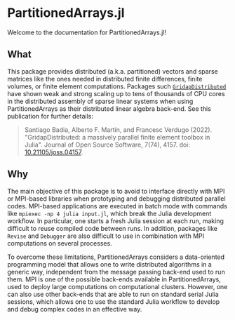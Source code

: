 # PartitionedArrays.jl

Welcome to the documentation for PartitionedArrays.jl!

## What

This package provides distributed (a.k.a. partitioned) vectors and sparse matrices like the ones needed in
distributed finite differences, finite volumes, or finite element computations. Packages such [`GridapDistributed`](https://github.com/gridap/GridapDistributed.jl) have shown weak and strong scaling up to tens of thousands of CPU cores in
the distributed assembly of sparse linear systems when using PartitionedArrays as their distributed linear algebra back-end. See this publication for further details:

> Santiago Badia, Alberto F. Martín, and Francesc Verdugo (2022). "GridapDistributed: a massively parallel finite element toolbox in Julia". Journal of Open Source Software, 7(74), 4157.  doi: [10.21105/joss.04157](https://doi.org/10.21105/joss.04157).

## Why

The main objective of this package is to avoid to interface directly with MPI or MPI-based libraries when prototyping
and debugging distributed parallel codes. MPI-based applications are executed in batch mode with commands like `mpiexec -np 4 julia input.jl`, which break the Julia development workflow. In particular, one starts a fresh Julia session at each run, making difficult to reuse compiled code between runs. In addition, packages like `Revise` and `Debugger` are also difficult to use in combination with MPI computations on several processes.

To overcome these limitations, PartitionedArrays considers a data-oriented programming model that allows one to write distributed algorithms in a generic way, independent from the message passing back-end used to run them.  MPI is one of the possible back-ends available in PartitionedArrays, used to deploy large computations on computational clusters. However, one can also use other back-ends that are able to run on standard serial Julia sessions, which allows one to use the standard Julia workflow to develop and debug complex codes in an effective way.



